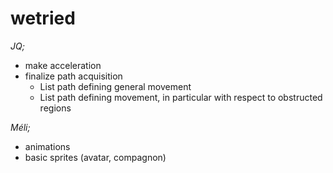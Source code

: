 # wetried


_JQ;_
- make acceleration
- finalize path acquisition
  - List<GridBox> path defining general movement
  - List<GridBox> path defining movement, in particular with respect to obstructed regions


_Méli;_
- animations
- basic sprites (avatar, compagnon)
